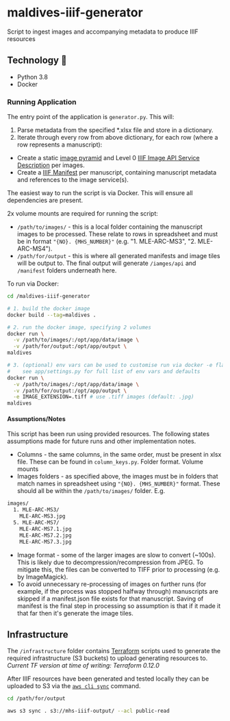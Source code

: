 # maldives-iiif-generator

Script to ingest images and accompanying metadata to produce IIIF resources

## Technology :rocket:

- Python 3.8
- Docker

### Running Application

The entry point of the application is `generator.py`. This will:

1. Parse metadata from the specified \*.xlsx file and store in a dictionary.
2. Iterate through every row from above dictionary, for each row (where a row represents a manuscript):

- Create a static [image pyramid](https://northstar-www.dartmouth.edu/doc/idl/html_6.2/Image_Tiling.html) and Level 0 [IIIF Image API Service Description](https://iiif.io/api/image/2.0/) per images.
- Create a [IIIF Manifest](https://iiif.io/api/presentation/2.0/) per manuscript, containing manuscript metadata and references to the image service(s).

The easiest way to run the script is via Docker. This will ensure all dependencies are present.

2x volume mounts are required for running the script:

- `/path/to/images/` - this is a local folder containing the manuscript images to be processed. These relate to rows in spreadsheet and must be in format `"{NO}. {MHS_NUMBER}"` (e.g. "1. MLE-ARC-MS3", "2. MLE-ARC-MS4").
- `/path/for/output` - this is where all generated manifests and image tiles will be output to. The final output will generate `/iamges/api` and `/manifest` folders underneath here.

To run via Docker:

```bash
cd /maldives-iiif-generator

# 1. build the docker image
docker build --tag=maldives .

# 2. run the docker image, specifying 2 volumes
docker run \
  -v /path/to/images/:/opt/app/data/image \
  -v /path/for/output:/opt/app/output \
maldives

# 3. (optional) env vars can be used to customise run via docker -e flag
#    see app/settings.py for full list of env vars and defaults
docker run \
  -v /path/to/images/:/opt/app/data/image \
  -v /path/for/output:/opt/app/output \
  -e IMAGE_EXTENSION=.tiff # use .tiff images (default: .jpg)
maldives
```

#### Assumptions/Notes

This script has been run using provided resources. The following states assumptions made for future runs and other implementation notes.

- Columns - the same columns, in the same order, must be present in xlsx file. These can be found in `column_keys.py`. Folder format. Volume mounts
- Images folders - as specified above, the images must be in folders that match names in spreadsheet using `"{NO}. {MHS_NUMBER}"` format. These should all be within the `/path/to/images/` folder. E.g.

```bash
images/
  1. MLE-ARC-MS3/
    MLE-ARC-MS3.jpg
  5. MLE-ARC-MS7/
    MLE-ARC-MS7.1.jpg
    MLE-ARC-MS7.2.jpg
    MLE-ARC-MS7.3.jpg
```

- Image format - some of the larger images are slow to convert (~100s). This is likely due to decompression/recompression from JPEG. To mitigate this, the files can be converted to TIFF prior to processing (e.g. by ImageMagick).
- To avoid unnecessary re-processing of images on further runs (for example, if the process was stopped halfway through) manuscripts are skipped if a manifest.json file exists for that manuscript. Saving of manifest is the final step in processing so assumption is that if it made it that far then it's generate the image tiles.

## Infrastructure

The `/infrastructure` folder contains [Terraform](https://www.terraform.io/) scripts used to generate the required infrastructure (S3 buckets) to upload generating resources to. _Current TF version at time of writing: Terraform 0.12.0_

After IIIF resources have been generated and tested locally they can be uploaded to S3 via the [`aws cli sync`](https://docs.aws.amazon.com/cli/latest/reference/s3/sync.html) command.

```bash
cd /path/for/output

aws s3 sync . s3://mhs-iiif-output/ --acl public-read
```
